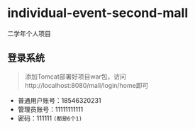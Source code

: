 # individual-event-second-mall
二学年个人项目

## 登录系统
> 添加Tomcat部署好项目war包，访问http://localhost:8080/mall/login/home即可
- 普通用户账号：18546320231
- 管理员账号：11111111111
- 密码：111111 `(都是6个1)`
